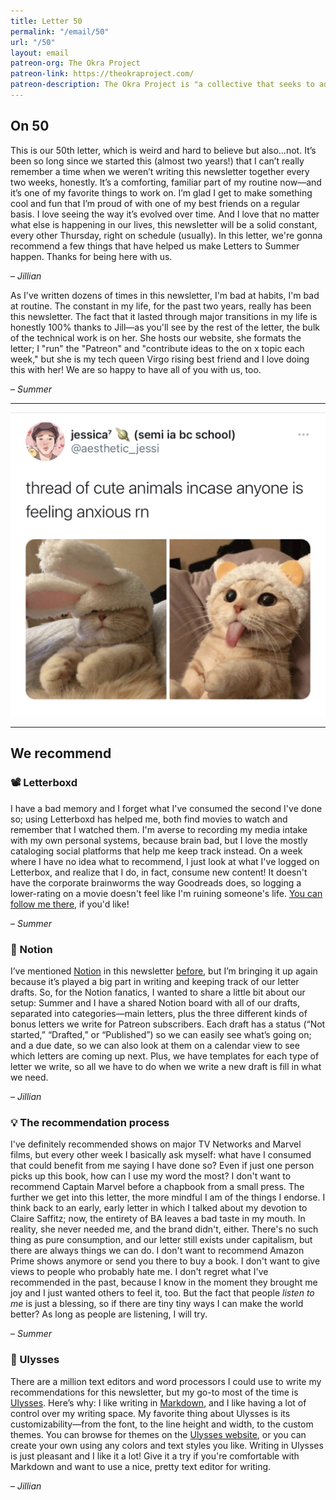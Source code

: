 ```yaml
---
title: Letter 50
permalink: "/email/50"
url: "/50"
layout: email
patreon-org: The Okra Project
patreon-link: https://theokraproject.com/
patreon-description: The Okra Project is "a collective that seeks to address the global crisis faced by Black Trans people by bringing home cooked, healthy, and culturally specific meals and resources to Black Trans People wherever we can reach them." A full session is $90—help us get there!
---
```


## On 50

This is our 50th letter, which is weird and hard to believe but also…not. It’s been so long since we started this (almost two years!) that I can’t really remember a time when we weren’t writing this newsletter together every two weeks, honestly. It’s a comforting, familiar part of my routine now—and it’s one of my favorite things to work on. I’m glad I get to make something cool and fun that I’m proud of with one of my best friends on a regular basis. I love seeing the way it’s evolved over time. And I love that no matter what else is happening in our lives, this newsletter will be a solid constant, every other Thursday, right on schedule (usually). In this letter, we're gonna recommend a few things that have helped us make Letters to Summer happen. Thanks for being here with us.

– *Jillian*

As I've written dozens of times in this newsletter, I'm bad at habits, I'm bad at routine. The constant in my life, for the past two years, really has been this newsletter. The fact that it lasted through major transitions in my life is honestly 100% thanks to Jill—as you'll see by the rest of the letter, the bulk of the technical work is on her. She hosts our website, she formats the letter; I "run" the "Patreon" and "contribute ideas to the on x topic each week," but she is my tech queen Virgo rising best friend and I love doing this with her! We are so happy to have all of you with us, too.

– *Summer*

<hr>

<a href="https://twitter.com/aesthetic_jessi/status/1323811556468154369">
  <img src="/assets/images/tweets/50.jpeg" class="tweet">
</a>

<hr>

## We recommend

### 📽️ Letterboxd

I have a bad memory and I forget what I've consumed the second I've done so; using Letterboxd has helped me, both find movies to watch and remember that I watched them. I'm averse to recording my media intake with my own personal systems, because brain bad, but I love the mostly cataloging social platforms that help me keep track instead. On a week where I have no idea what to recommend, I just look at what I've logged on Letterbox, and realize that I do, in fact, consume new content! It doesn't have the corporate brainworms the way Goodreads does, so logging a lower-rating on a movie doesn't feel like I'm ruining someone's life. [You can follow me there](https://letterboxd.com/summabis/), if you'd like!

– *Summer*

### 📱 Notion

I’ve mentioned [Notion](https://www.notion.so) in this newsletter [before](https://letterstosummer.com/24), but I’m bringing it up again because it’s played a big part in writing and keeping track of our letter drafts. So, for the Notion fanatics, I wanted to share a little bit about our setup: Summer and I have a shared Notion board with all of our drafts, separated into categories—main letters, plus the three different kinds of bonus letters we write for Patreon subscribers. Each draft has a status (“Not started,” “Drafted,” or “Published”) so we can easily see what’s going on; and a due date, so we can also look at them on a calendar view to see which letters are coming up next. Plus, we have templates for each type of letter we write, so all we have to do when we write a new draft is fill in what we need.

– *Jillian*

### 💡 The recommendation process

I've definitely recommended shows on major TV Networks and Marvel films, but every other week I basically ask myself: what have I consumed that could benefit from me saying I have done so? Even if just one person picks up this book, how can I use my word the most? I don't want to recommend Captain Marvel before a chapbook from a small press. The further we get into this letter, the more mindful I am of the things I endorse. I think back to an early, early letter in which I talked about my devotion to Claire Saffitz; now, the entirety of BA leaves a bad taste in my mouth. In reality, she never needed me, and the brand didn't, either. There's no such thing as pure consumption, and our letter still exists under capitalism, but there are always things we can do. I don't want to recommend Amazon Prime shows anymore or send you there to buy a book. I don't want to give views to people who probably hate me. I don't regret what I've recommended in the past, because I know in the moment they brought me joy and I just wanted others to feel it, too. But the fact that people *listen to me* is just a blessing, so if there are tiny tiny ways I can make the world better? As long as people are listening, I will try.

– *Summer*

### 📱 Ulysses

There are a million text editors and word processors I could use to write my recommendations for this newsletter, but my go-to most of the time is [Ulysses](https://ulysses.app). Here’s why: I like writing in [Markdown](https://www.markdownguide.org), and I like having a lot of control over my writing space. My favorite thing about Ulysses is its customizability—from the font, to the line height and width, to the custom themes. You can browse for themes on the [Ulysses website](https://styles.ulysses.app/themes), or you can create your own using any colors and text styles you like. Writing in Ulysses is just pleasant and I like it a lot! Give it a try if you're comfortable with Markdown and want to use a nice, pretty text editor for writing.

– *Jillian*
